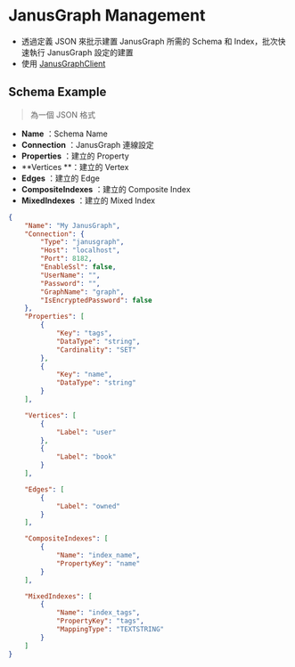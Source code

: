 # JanusGraph Management

* 透過定義 JSON 來批示建置 JanusGraph  所需的 Schema 和 Index，批次快速執行 JanusGraph 設定的建置
* 使用  [JanusGraphClient](../JanusGraphClient)



## Schema Example

> 為一個 JSON 格式

* **Name** ：Schema Name
* **Connection** ：JanusGraph 連線設定
* **Properties** ：建立的 Property
* **Vertices **：建立的 Vertex
* **Edges** ：建立的 Edge
* **CompositeIndexes** ：建立的 Composite Index
* **MixedIndexes** ：建立的 Mixed Index

```json
{
    "Name": "My JanusGraph",
    "Connection": {
        "Type": "janusgraph",
        "Host": "localhost",
        "Port": 8182,
        "EnableSsl": false,
        "UserName": "",
        "Password": "",
        "GraphName": "graph",
        "IsEncryptedPassword": false
    },
    "Properties": [
        {
            "Key": "tags",
            "DataType": "string",
            "Cardinality": "SET"
        },
        {
            "Key": "name",
            "DataType": "string"
        }
    ],

    "Vertices": [
        {
            "Label": "user"
        },
        {
            "Label": "book"
        }
    ],

    "Edges": [
        {
            "Label": "owned"
        }
    ],

    "CompositeIndexes": [
        {
            "Name": "index_name",
            "PropertyKey": "name"
        }
    ],

    "MixedIndexes": [
        {
            "Name": "index_tags",
            "PropertyKey": "tags",
            "MappingType": "TEXTSTRING"
        }
    ]
}
```



